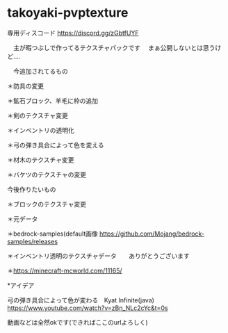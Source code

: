 # takoyaki-pvptexture

専用ディスコード
https://discord.gg/zGbtfUYF

　主が暇つぶしで作ってるテクスチャパックです
 　まぁ公開しないとは思うけど....
  
 　今追加されてるもの
  
  ＊防具の変更
  
  ＊鉱石ブロック、羊毛に枠の追加
  
  ＊剣のテクスチャ変更
  
  ＊インベントリの透明化
  
  ＊弓の弾き具合によって色を変える
  
  ＊材木のテクスチャ変更
 
  ＊バケツのテクスチャの変更
  
  
  今後作りたいもの
  
  ＊ブロックのテクスチャ変更
  
  ＊元データ
  
  ＊bedrock-samples(default画像
   https://github.com/Mojang/bedrock-samples/releases
   
   ＊インベントリ透明のテクスチャデータ　　ありがとうございます
   
   ＊https://minecraft-mcworld.com/11165/

   *アイデア
   
   弓の弾き具合によって色が変わる　Kyat Infinite(java)
   https://www.youtube.com/watch?v=zBn_NLc2cYc&t=0s
   
   動画などは全然okです(できればここのurlよろしく)
   
